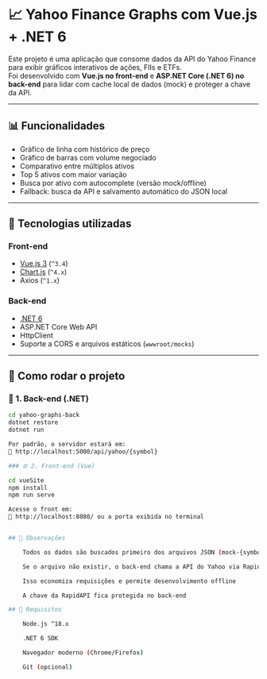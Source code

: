 # 📈 Yahoo Finance Graphs com Vue.js + .NET 6

Este projeto é uma aplicação que consome dados da API do Yahoo Finance para exibir gráficos interativos de ações, FIIs e ETFs.  
Foi desenvolvido com **Vue.js no front-end** e **ASP.NET Core (.NET 6) no back-end** para lidar com cache local de dados (mock) e proteger a chave da API.

---

## 📊 Funcionalidades

- Gráfico de linha com histórico de preço
- Gráfico de barras com volume negociado
- Comparativo entre múltiplos ativos
- Top 5 ativos com maior variação
- Busca por ativo com autocomplete (versão mock/offline)
- Fallback: busca da API e salvamento automático do JSON local

---

## 🧰 Tecnologias utilizadas

### Front-end
- [Vue.js 3](https://vuejs.org/) (`^3.4`)
- [Chart.js](https://www.chartjs.org/) (`^4.x`)
- Axios (`^1.x`)

### Back-end
- [.NET 6](https://dotnet.microsoft.com/en-us/download/dotnet/6.0)
- ASP.NET Core Web API
- HttpClient
- Suporte a CORS e arquivos estáticos (`wwwroot/mocks`)

---

## 🚀 Como rodar o projeto

### 🔧 1. Back-end (.NET)

```bash
cd yahoo-graphs-back
dotnet restore
dotnet run

Por padrão, o servidor estará em:
📍 http://localhost:5000/api/yahoo/{symbol}

### 🌐 2. Front-end (Vue)

cd vueSite
npm install
npm run serve

Acesse o front em:
📍 http://localhost:8080/ ou a porta exibida no terminal


## 🧠 Observações

    Todos os dados são buscados primeiro dos arquivos JSON (mock-{symbol}.json)

    Se o arquivo não existir, o back-end chama a API do Yahoo via RapidAPI e salva o mock automaticamente

    Isso economiza requisições e permite desenvolvimento offline

    A chave da RapidAPI fica protegida no back-end

## 📌 Requisitos

    Node.js ^18.x

    .NET 6 SDK

    Navegador moderno (Chrome/Firefox)

    Git (opcional)